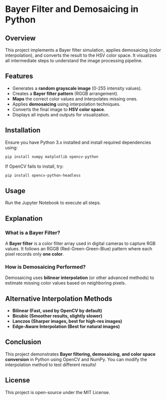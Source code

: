 # Bayer Filter and Demosaicing in Python

## Overview
This project implements a Bayer filter simulation, applies demosaicing (color interpolation), and converts the result to the HSV color space. It visualizes all intermediate steps to understand the image processing pipeline.

## Features
- Generates a **random grayscale image** (0-255 intensity values).
- Creates a **Bayer filter pattern** (RGGB arrangement).
- **Maps** the correct color values and interpolates missing ones.
- Applies **demosaicing** using interpolation techniques.
- Converts the final image to **HSV color space**.
- Displays all inputs and outputs for visualization.

## Installation
Ensure you have Python 3.x installed and install required dependencies using:

```sh
pip install numpy matplotlib opencv-python
```

If OpenCV fails to install, try:

```sh
pip install opencv-python-headless
```

## Usage
Run the Jupyter Notebook to execute all steps.


## Explanation
### What is a Bayer Filter?
A **Bayer filter** is a color filter array used in digital cameras to capture RGB values. It follows an RGGB (Red-Green-Green-Blue) pattern where each pixel records only **one color**.

### How is Demosaicing Performed?
Demosaicing uses **bilinear interpolation** (or other advanced methods) to estimate missing color values based on neighboring pixels.

## Alternative Interpolation Methods
- **Bilinear (Fast, used by OpenCV by default)**
- **Bicubic (Smoother results, slightly slower)**
- **Lanczos (Sharper images, best for high-res images)**
- **Edge-Aware Interpolation (Best for natural images)**

## Conclusion
This project demonstrates **Bayer filtering, demosaicing, and color space conversion** in Python using OpenCV and NumPy. You can modify the interpolation method to test different results!

## License
This project is open-source under the MIT License.